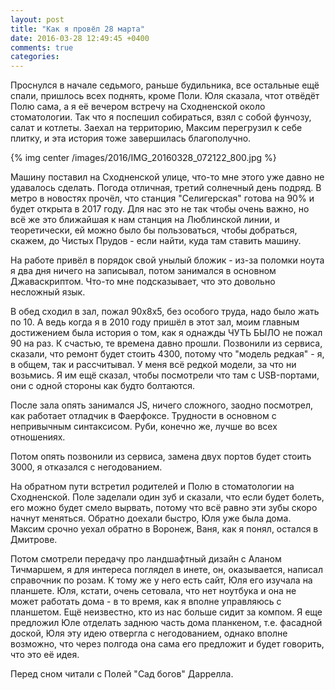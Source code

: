 ```yaml
---
layout: post
title: "Как я провёл 28 марта"
date: 2016-03-28 12:49:45 +0400
comments: true
categories: 
---
```

Проснулся в начале седьмого, раньше будильника, все остальные ещё спали, пришлось всех поднять, кроме Поли. Юля сказала, чтот отвёдёт Полю сама, а я её вечером встречу на Сходненской около стоматологии. Так что я поспешил собираться, взял с собой фунчозу, салат и котлеты. Заехал на территорию, Максим перегрузил к себе плитку, и эта история тоже завершилась благополучно.

{% img center /images/2016/IMG_20160328_072122_800.jpg %}

Машину поставил на Сходненской улице, что-то мне этого уже давно не удавалось сделать. Погода отличная, третий солнечный день подряд. В метро в новостях прочёл, что станция "Селигерская" готова на 90% и будет открыта в 2017 году. Для нас это не так чтобы очень важно, но всё же это ближайшая к нам станция на Люблинской линии, и теоретически, ей можно было бы пользоваться, чтобы добраться, скажем, до Чистых Прудов - если найти, куда там ставить машину.

На работе привёл в порядок свой унылый бложик - из-за поломки ноута я два дня ничего на записывал, потом занимался в основном Джаваскриптом. Что-то мне подсказывает, что это довольно несложный язык.   

В обед сходил в зал, пожал 90х8х5, без особого труда, надо было жать по 10. А ведь когда я в 2010 году пришёл в этот зал, моим главным достижением была история о том, как я однажды ЧУТЬ БЫЛО не пожал 90 на раз. К счастью, те времена давно прошли. Позвонили из сервиса, сказали, что ремонт будет стоить 4300, потому что "модель редкая" - я, в общем, так и рассчитывал. У меня всё редкой модели, за что ни возьмись. Я им ещё сказал, чтобы посмотрели что там с USB-портами, они с одной стороны как будто болтаются.

После зала опять занимался JS, ничего сложного, заодно посмотрел, как работает отладчик в Фаерфоксе. Трудности в основном с непривычным синтаксисом. Руби, конечно же, лучше во всех отношениях.

Потом опять позвонили из сервиса, замена двух портов будет стоить 3000, я отказался с негодованием. 

На обратном пути встретил родителей и Полю в стоматологии на Сходненской. Поле заделали один зуб и сказали, что если будет болеть, его можно будет смело вырвать, потому что всё равно эти зубы скоро начнут меняться. Обратно доехали быстро, Юля уже была дома. Максим срочно уехал обратно в Воронеж, Ваня, как я понял, остался в Дмитрове.

Потом смотрели передачу про ландшафтный дизайн с Аланом Тичмаршем, я для интереса поглядел в инете, он, оказывается, написал справочник по розам. К тому же у него есть сайт, Юля его изучала на планшете. Юля, кстати, очень сетовала, что нет ноутбука и она не может работать дома - в то время, как я вполне управляюсь с планшетом. Ещё неизвестно, кто из нас больше сидит за компом. Я еще предложил Юле отделать заднюю часть дома планкеном, т.е. фасадной доской, Юля эту идею отвергла с негодованием, однако вполне возможно, что через полгода она сама его предложит и будет говорить, что это её идея.

Перед сном читали с Полей "Сад богов" Даррелла.